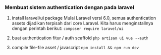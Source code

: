 ### Membuat sistem authentication dengan pada laravel

1. install laravel/ui package Mulai Laravel versi 6.0, semua authentication assets dijadikan terpisah dari core Laravel. Kita harus menginstallnya dengan perintah berikut:
`composer require laravel/ui`

2. buat authentication fitur / auth scaffold
`php artisan ui vue --auth`

3. compile file-file asset / javascript
`npm install && npm run dev`